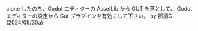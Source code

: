 clone したのち、Godot エディターの AssetLib から GUT を落として、
Godot エディターの設定から Gut プラグインを有効にして下さい。
by 那須G (2024/09/30a)

